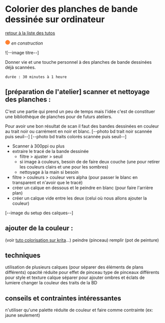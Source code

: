 # Colorier des planches de bande dessinée sur ordinateur

[retour à la liste des tutos](faire.md)

![--état de l'écriture--](../imgplaceholder/balise_orange.png) *en construction*

![--image titre--]

Donner vie et une touche personnel à des planches de bande dessinées déjà scannées.

```
durée : 30 minutes à 1 heure
```

## [préparation de l'atelier] scanner et nettoyage des planches :
C'est une partie qui prend un peu de temps mais l'idée c'est de constituer une bibliothèque de planches pour de futurs ateliers.

Pour avoir une bon résultat de scan il faut des bandes dessinées en couleur au trait noir ou carrément en noir et blanc.
[--photo bd trait noir scannée puis seuil--] [--photo bd traits colorés scannée puis seuil--]

- Scanner à 300ppi ou plus
- extraire le tracé de la bande dessinée
  - filtre > ajuster > seuil
  - si image à couleurs, besoin de de faire deux couche (une pour retirer les couleurs clairs et une pour les sombres)
  - nettoyage à la main si besoin
- filtre > couleurs > couleur vers alpha (pour passer le blanc en transparent et n'avoir que le tracé)
- créer un calque en dessous et le peindre en blanc (pour faire l'arrière plan)
- créer un calque vide entre les deux (celui où nous allons ajouter la couleur)

[--image du setup des calques--]


## ajouter de la couleur :
(voir [tuto colorisation sur krita](../faire/colorisation.md)...)
peindre (pinceau)
remplir (pot de peinture)

## techniques
utilisation de plusieurs calques (pour séparer des éléments de plans différents)
opacité réduite pour effet de pinceau
type de pinceaux différents pour style et texture
calque séparer pour ajouter ombres et éclats de lumiere
changer la couleur des traits de la BD

## conseils et contraintes intéressantes
n'utiliser qu'une palette réduite de couleur et faire comme contrainte (ex: jaune seulement)

